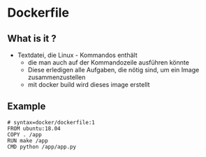 # Dockerfile 

## What is it ? 
 * Textdatei, die Linux - Kommandos enthält
   * die man auch auf der Kommandozeile ausführen könnte 
   * Diese erledigen alle Aufgaben, die nötig sind, um ein Image zusammenzustellen
   * mit docker build wird dieses image erstellt 
   
## Example 

```
# syntax=docker/dockerfile:1
FROM ubuntu:18.04
COPY . /app
RUN make /app
CMD python /app/app.py
```
